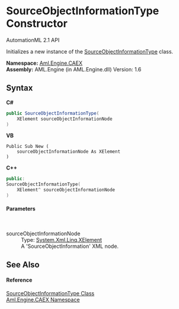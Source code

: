 # SourceObjectInformationType Constructor 
AutomationML 2.1 API 

Initializes a new instance of the <a href="T_Aml_Engine_CAEX_SourceObjectInformationType">SourceObjectInformationType</a> class.

**Namespace:**&nbsp;<a href="N_Aml_Engine_CAEX">Aml.Engine.CAEX</a><br />**Assembly:**&nbsp;AML.Engine (in AML.Engine.dll) Version: 1.6

## Syntax

**C#**<br />
``` C#
public SourceObjectInformationType(
	XElement sourceObjectInformationNode
)
```

**VB**<br />
``` VB
Public Sub New ( 
	sourceObjectInformationNode As XElement
)
```

**C++**<br />
``` C++
public:
SourceObjectInformationType(
	XElement^ sourceObjectInformationNode
)
```


#### Parameters
&nbsp;<dl><dt>sourceObjectInformationNode</dt><dd>Type: <a href="https://docs.microsoft.com/dotnet/api/system.xml.linq.xelement" target="_parent" rel="noopener noreferrer">System.Xml.Linq.XElement</a><br />A 'SourceObjectInformation' XML node.</dd></dl>

## See Also


#### Reference
<a href="T_Aml_Engine_CAEX_SourceObjectInformationType">SourceObjectInformationType Class</a><br /><a href="N_Aml_Engine_CAEX">Aml.Engine.CAEX Namespace</a><br />
